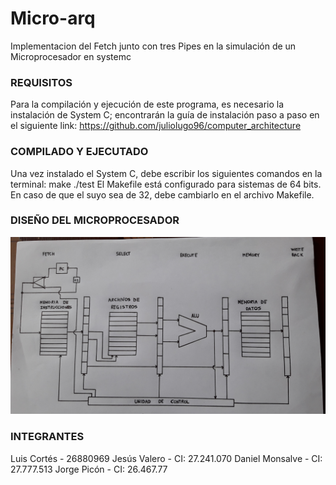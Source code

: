 # Micro-arq
Implementacion del Fetch junto con tres Pipes en la simulación de un Microprocesador en systemc

### REQUISITOS
Para la compilación y ejecución de este programa, es necesario la instalación de System C; encontrarán la guía de instalación paso a paso en el siguiente link: https://github.com/juliolugo96/computer_architecture

### COMPILADO Y EJECUTADO
Una vez instalado el System C, debe escribir los siguientes comandos en la terminal:
	make
	./test
El Makefile está configurado para sistemas de 64 bits. En caso de que el suyo sea de 32, debe cambiarlo en el archivo Makefile.

### DISEÑO DEL MICROPROCESADOR


![diseño](https://github.com/dani513/micro-arq/blob/master/micro.jpg)
### INTEGRANTES
Luis Cortés - 26880969
	Jesús Valero - CI: 27.241.070
	Daniel Monsalve - CI: 27.777.513
	Jorge Picón - CI: 26.467.77
